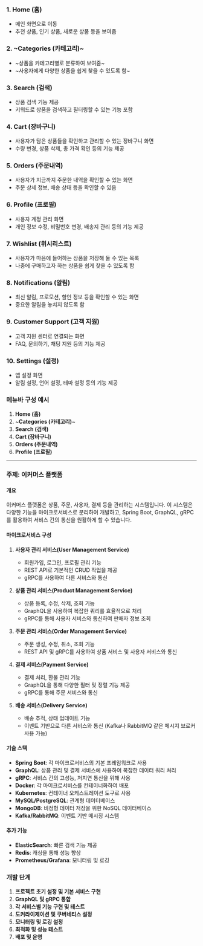 ### 1. **Home (홈)**
   - 메인 화면으로 이동
   - 추천 상품, 인기 상품, 새로운 상품 등을 보여줌

### 2. ~**Categories (카테고리)**~
   - ~상품을 카테고리별로 분류하여 보여줌~
   - ~사용자에게 다양한 상품을 쉽게 찾을 수 있도록 함~

### 3. **Search (검색)**
   - 상품 검색 기능 제공
   - 키워드로 상품을 검색하고 필터링할 수 있는 기능 포함

### 4. **Cart (장바구니)**
   - 사용자가 담은 상품들을 확인하고 관리할 수 있는 장바구니 화면
   - 수량 변경, 상품 삭제, 총 가격 확인 등의 기능 제공

### 5. **Orders (주문내역)**
   - 사용자가 지금까지 주문한 내역을 확인할 수 있는 화면
   - 주문 상세 정보, 배송 상태 등을 확인할 수 있음

### 6. **Profile (프로필)**
   - 사용자 계정 관리 화면
   - 개인 정보 수정, 비밀번호 변경, 배송지 관리 등의 기능 제공

### 7. **Wishlist (위시리스트)**
   - 사용자가 마음에 들어하는 상품을 저장해 둘 수 있는 목록
   - 나중에 구매하고자 하는 상품을 쉽게 찾을 수 있도록 함

### 8. **Notifications (알림)**
   - 최신 알림, 프로모션, 할인 정보 등을 확인할 수 있는 화면
   - 중요한 알림을 놓치지 않도록 함

### 9. **Customer Support (고객 지원)**
   - 고객 지원 센터로 연결되는 화면
   - FAQ, 문의하기, 채팅 지원 등의 기능 제공

### 10. **Settings (설정)**
   - 앱 설정 화면
   - 알림 설정, 언어 설정, 테마 설정 등의 기능 제공

### 메뉴바 구성 예시

1. **Home (홈)**
2. ~**Categories (카테고리)**~
3. **Search (검색)**
4. **Cart (장바구니)**
5. **Orders (주문내역)**
6. **Profile (프로필)**


---

### 주제: 이커머스 플랫폼

#### 개요
이커머스 플랫폼은 상품, 주문, 사용자, 결제 등을 관리하는 시스템입니다. 이 시스템은 다양한 기능을 마이크로서비스로 분리하여 개발하고, Spring Boot, GraphQL, gRPC를 활용하여 서비스 간의 통신을 원활하게 할 수 있습니다.

#### 마이크로서비스 구성
1. **사용자 관리 서비스(User Management Service)**
   - 회원가입, 로그인, 프로필 관리 기능
   - REST API로 기본적인 CRUD 작업을 제공
   - gRPC를 사용하여 다른 서비스와 통신

2. **상품 관리 서비스(Product Management Service)**
   - 상품 등록, 수정, 삭제, 조회 기능
   - GraphQL을 사용하여 복잡한 쿼리를 효율적으로 처리
   - gRPC를 통해 사용자 서비스와 통신하여 판매자 정보 조회

3. **주문 관리 서비스(Order Management Service)**
   - 주문 생성, 수정, 취소, 조회 기능
   - REST API 및 gRPC를 사용하여 상품 서비스 및 사용자 서비스와 통신

4. **결제 서비스(Payment Service)**
   - 결제 처리, 환불 관리 기능
   - GraphQL을 통해 다양한 필터 및 정렬 기능 제공
   - gRPC를 통해 주문 서비스와 통신

5. **배송 서비스(Delivery Service)**
   - 배송 추적, 상태 업데이트 기능
   - 이벤트 기반으로 다른 서비스와 통신 (Kafka나 RabbitMQ 같은 메시지 브로커 사용 가능)

#### 기술 스택
- **Spring Boot**: 각 마이크로서비스의 기본 프레임워크로 사용
- **GraphQL**: 상품 관리 및 결제 서비스에 사용하여 복잡한 데이터 쿼리 처리
- **gRPC**: 서비스 간의 고성능, 저지연 통신을 위해 사용
- **Docker**: 각 마이크로서비스를 컨테이너화하여 배포
- **Kubernetes**: 컨테이너 오케스트레이션 도구로 사용
- **MySQL/PostgreSQL**: 관계형 데이터베이스
- **MongoDB**: 비정형 데이터 저장을 위한 NoSQL 데이터베이스
- **Kafka/RabbitMQ**: 이벤트 기반 메시징 시스템

#### 추가 기능
- **ElasticSearch**: 빠른 검색 기능 제공
- **Redis**: 캐싱을 통해 성능 향상
- **Prometheus/Grafana**: 모니터링 및 로깅

### 개발 단계
1. **프로젝트 초기 설정 및 기본 서비스 구현**
2. **GraphQL 및 gRPC 통합**
3. **각 서비스별 기능 구현 및 테스트**
4. **도커라이제이션 및 쿠버네티스 설정**
5. **모니터링 및 로깅 설정**
6. **최적화 및 성능 테스트**
7. **배포 및 운영**
